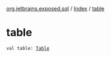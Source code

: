 [org.jetbrains.exposed.sql](../index.md) / [Index](index.md) / [table](.)

# table

`val table: `[`Table`](../-table/index.md)